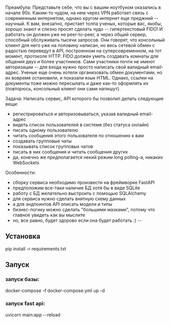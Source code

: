 Преамбула:
Представьте себе, что вы с вашим ноутбуком оказались в начале 90х.
Каким-то чудом, на нем через VPN работает связь с современным интернетом, однако кругом интернет еще преджний -- научный.
К вам, внезапно, пристает толпа ученых, которые вас, якобы, хорошо знают и слезно просят сделать чудо -- гипертекстовый FIDO! 
И работать он должен уже не peer-to-peer, а через общий сервер, способный обслуживать тысячи запросов.
Они говорят, что консольный клиент для него уже на половину написан, но весь сетевой обмен с радостью переведут в API, построенном на суперсовременном, на тот момент, протоколе HTTP.
FIDO должен уметь создавать комнаты для общения двух и более участников.
Сами участники почти не имеют авторизации -- для входа нужно просто написать свой валидный email-адрес.
Ученые еще очень хотели организовать обмен документами, но их вовремя остановили, и показали язык HTML.
Однако, ссылки на документы тоже можно пересылать и даже как-то оформлять их (повторюсь, консольный клиент они сами напишут).

Задача:
Написать сервис, API которого бы позволил делать следующие вещи:
- регистрироваться и авторизовываться, указав валидный email-адрес
- видеть список пользователей в системе (без статуса онлайн)
- писать одному пользователю
- читать сообщения этого пользователя по отношению к вам
- создавать групповые чаты
- показывать список групповых чатов 
- писать в них сообщения и читать сообщения других
- да, конечно же предполагается некий режим long polling-а, никаких WebSockets

Особенности:
* сборку сервиса необходимо произвести на фреймворке FastAPI
* предположим все-таки наличие БД хотя бы в виде SQLite 
* работу с БД желательно выстроить с помощью SQLAlchemy
* для сервиса нужно сделать внятную схему данных 
* а для эндпоинтов API описать модели и типы 
* бизнес-логику можно сделать "большими мазками", потому что главное увидеть как вы мыслите
* но, все равно, будет здорово если она будет работать :)
--
## Установка ##  
pip install -r requirements.txt

## Запуск ##
### запуск базы: ###
docker-compose -f docker-compose.yml up -d
### запуск fast api: ###
uvicorn main:app --reload
